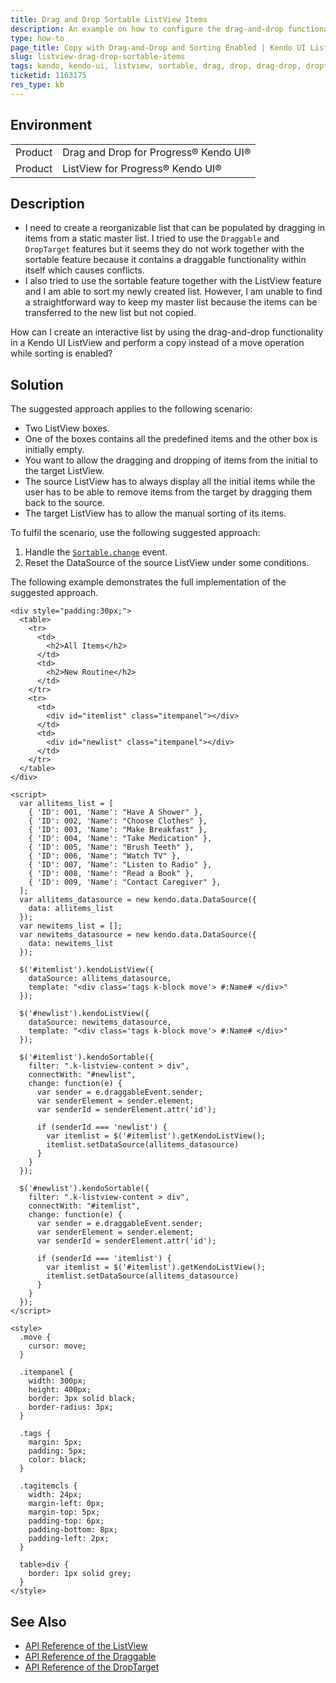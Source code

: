 ```yaml
---
title: Drag and Drop Sortable ListView Items
description: An example on how to configure the drag-and-drop functionality in the ListView to perform a copy instead of a move operation while sorting is enabled.
type: how-to
page_title: Copy with Drag-and-Drop and Sorting Enabled | Kendo UI ListView for jQuery
slug: listview-drag-drop-sortable-items
tags: kendo, kendo-ui, listview, sortable, drag, drop, drag-drop, droptarget, draggable
ticketid: 1163175
res_type: kb
---
```


## Environment

<table>
    <tr>
        <td>Product</td>
        <td>Drag and Drop for Progress® Kendo UI®</td>
    </tr>
    <tr>
    <td>Product</td>
        <td>ListView for Progress® Kendo UI®</td>
    </tr>
</table>

## Description

* I need to create a reorganizable list that can be populated by dragging in items from a static master list. I tried to use the `Draggable` and `DropTarget` features but it seems they do not work together with the sortable feature because it contains a draggable functionality within itself which causes conflicts.
* I also tried to use the sortable feature together with the ListView feature and I am able to sort my newly created list. However, I am unable to find a straightforward way to keep my master list because the items can be transferred to the new list but not copied.

How can I create an interactive list by using the drag-and-drop functionality in a Kendo UI ListView and perform a copy instead of a move operation while sorting is enabled?

## Solution

The suggested approach applies to the following scenario:

* Two ListView boxes.
* One of the boxes contains all the predefined items and the other box is initially empty.
* You want to allow the dragging and dropping of items from the initial to the target ListView.
* The source ListView has to always display all the initial items while the user has to be able to remove items from the target by dragging them back to the source.
* The target ListView has to allow the manual sorting of its items.

To fulfil the scenario, use the following suggested approach:

1. Handle the [`Sortable.change`](https://docs.telerik.com/kendo-ui/api/javascript/ui/sortable/events/change) event.
1. Reset the DataSource of the source ListView under some conditions.

The following example demonstrates the full implementation of the suggested approach.

```dojo
<div style="padding:30px;">
  <table>
    <tr>
      <td>
        <h2>All Items</h2>
      </td>
      <td>
        <h2>New Routine</h2>
      </td>
    </tr>
    <tr>
      <td>
        <div id="itemlist" class="itempanel"></div>
      </td>
      <td>
        <div id="newlist" class="itempanel"></div>
      </td>
    </tr>
  </table>
</div>

<script>
  var allitems_list = [
    { 'ID': 001, 'Name': "Have A Shower" },
    { 'ID': 002, 'Name': "Choose Clothes" },
    { 'ID': 003, 'Name': "Make Breakfast" },
    { 'ID': 004, 'Name': "Take Medication" },
    { 'ID': 005, 'Name': "Brush Teeth" },
    { 'ID': 006, 'Name': "Watch TV" },
    { 'ID': 007, 'Name': "Listen to Radio" },
    { 'ID': 008, 'Name': "Read a Book" },
    { 'ID': 009, 'Name': "Contact Caregiver" },
  ];
  var allitems_datasource = new kendo.data.DataSource({
    data: allitems_list
  });
  var newitems_list = [];
  var newitems_datasource = new kendo.data.DataSource({
    data: newitems_list
  });

  $('#itemlist').kendoListView({
    dataSource: allitems_datasource,
    template: "<div class='tags k-block move'> #:Name# </div>"
  });

  $('#newlist').kendoListView({
    dataSource: newitems_datasource,
    template: "<div class='tags k-block move'> #:Name# </div>"
  });

  $('#itemlist').kendoSortable({
    filter: ".k-listview-content > div",
    connectWith: "#newlist",
    change: function(e) {
      var sender = e.draggableEvent.sender;
      var senderElement = sender.element;
      var senderId = senderElement.attr('id');

      if (senderId === 'newlist') {
        var itemlist = $('#itemlist').getKendoListView();
        itemlist.setDataSource(allitems_datasource)
      }
    }
  });

  $('#newlist').kendoSortable({
    filter: ".k-listview-content > div",
    connectWith: "#itemlist",
    change: function(e) {
      var sender = e.draggableEvent.sender;
      var senderElement = sender.element;
      var senderId = senderElement.attr('id');

      if (senderId === 'itemlist') {
        var itemlist = $('#itemlist').getKendoListView();
        itemlist.setDataSource(allitems_datasource)
      }
    }
  });
</script>

<style>
  .move {
    cursor: move;
  }

  .itempanel {
    width: 300px;
    height: 400px;
    border: 3px solid black;
    border-radius: 3px;
  }

  .tags {
    margin: 5px;
    padding: 5px;
    color: black;
  }

  .tagitemcls {
    width: 24px;
    margin-left: 0px;
    margin-top: 5px;
    padding-top: 6px;
    padding-bottom: 8px;
    padding-left: 2px;
  }

  table>div {
    border: 1px solid grey;
  }
</style>
```

## See Also

* [API Reference of the ListView](https://docs.telerik.com/kendo-ui/api/javascript/ui/listview)
* [API Reference of the Draggable](https://docs.telerik.com/kendo-ui/api/javascript/ui/draggable)
* [API Reference of the DropTarget](https://docs.telerik.com/kendo-ui/api/javascript/ui/droptarget)
